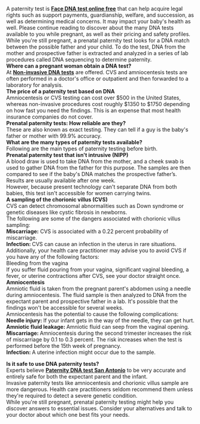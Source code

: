 <p>A paternity test is <strong><a href="https://www.choicedna.com/free-dna-facial-thank/">Face DNA test online free</a></strong> that can help acquire legal rights such as support payments, guardianship, welfare, and succession, as well as determining medical concerns. It may impact your baby&#39;s health as well. Please continue reading to discover about the many DNA tests available to you while pregnant, as well as their pricing and safety profiles.<br />
While you&#39;re still pregnant, a prenatal paternity test looks for a DNA match between the possible father and your child. To do the test, DNA from the mother and prospective father is extracted and analyzed in a series of lab procedures called DNA sequencing to determine paternity.<br />
<strong>Where can a pregnant woman obtain a DNA test?</strong><br />
At <strong><a href="https://www.choicedna.com/our-testing-services/noninvasive-prenatal-dna-testing/">Non-invasive DNA tests</a></strong> are offered. CVS and amniocentesis tests are often performed in a doctor&#39;s office or outpatient and then forwarded to a laboratory for analysis.<br />
<strong>The price of a paternity test based on DNA</strong><br />
Amniocentesis or CVS testing can cost over $500 in the United States, whereas non-invasive procedures cost roughly $1350 to $1750 depending on how fast you need the findings. This is an expense that most health insurance companies do not cover.<br />
<strong>Prenatal paternity tests: How reliable are they?</strong><br />
These are also known as exact testing. They can tell if a guy is the baby&#39;s father or mother with 99.9% accuracy.<br />
<strong>What are the many types of paternity tests available?</strong><br />
Following are the main types of paternity testing before birth.<br />
<strong>Prenatal paternity test that isn&#39;t intrusive (NIPP)</strong><br />
A blood draw is used to take DNA from the mother, and a cheek swab is used to gather DNA from the father for this purpose. The samples are then compared to see if the baby&#39;s DNA matches the prospective father&rsquo;s. Results are usually available after one week.<br />
However, because present technology can&#39;t separate DNA from both babies, this test isn&#39;t accessible for women carrying twins.<br />
<strong>A sampling of the chorionic villus (CVS)</strong><br />
CVS can detect chromosomal abnormalities such as Down syndrome or genetic diseases like cystic fibrosis in newborns.<br />
The following are some of the dangers associated with chorionic villus sampling:<br />
<strong>Miscarriage:</strong> CVS is associated with a 0.22 percent probability of miscarriage.<br />
<strong>Infection: </strong>CVS can cause an infection in the uterus in rare situations.<br />
Additionally, your health care practitioner may advise you to avoid CVS if you have any of the following factors:<br />
Bleeding from the vagina&nbsp;<br />
If you suffer fluid pouring from your vagina, significant vaginal bleeding, a fever, or uterine contractions after CVS, see your doctor straight once.<br />
<strong>Amniocentesis</strong><br />
Amniotic fluid is taken from the pregnant parent&#39;s abdomen using a needle during amniocentesis. The fluid sample is then analyzed to DNA from the expectant parent and prospective father in a lab. It&#39;s possible that the findings won&#39;t be accessible for several weeks.<br />
Amniocentesis has the potential to cause the following complications:<br />
<strong>Needle injury: </strong>If your infant gets in the way of the needle, they can get hurt.<br />
<strong>Amniotic fluid leakage: </strong>Amniotic fluid can seep from the vaginal opening.<br />
<strong>Miscarriage: </strong>Amniocentesis during the second trimester increases the risk of miscarriage by 0.1 to 0.3 percent. The risk increases when the test is performed before the 15th week of pregnancy.<br />
<strong>Infection: </strong>A uterine infection might occur due to the sample.</p>
<strong>Is it safe to use DNA paternity tests?</strong><br />
Experts believe <strong><a href="https://www.choicedna.com/dna-testing/1850-san-antonio/">Paternity DNA test San Antonio</a></strong> to be very accurate and entirely safe for both the expectant parent and the infant.<br />
Invasive paternity tests like amniocentesis and chorionic villus sample are more dangerous. Health care practitioners seldom recommend them unless they&#39;re required to detect a severe genetic condition.<br />
While you&#39;re still pregnant, prenatal paternity testing might help you discover answers to essential issues. Consider your alternatives and talk to your doctor about which one best fits your needs.</p>
